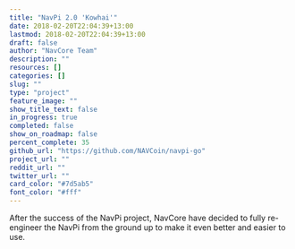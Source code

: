 ```yaml
---
title: "NavPi 2.0 'Kowhai'"
date: 2018-02-20T22:04:39+13:00
lastmod: 2018-02-20T22:04:39+13:00
draft: false
author: "NavCore Team"
description: ""
resources: []
categories: []
slug: ""
type: "project"
feature_image: ""
show_title_text: false
in_progress: true
completed: false
show_on_roadmap: false
percent_complete: 35
github_url: "https://github.com/NAVCoin/navpi-go"
project_url: "" 
reddit_url: ""
twitter_url: ""
card_color: "#7d5ab5"
font_color: "#fff"
---
```


After the success of the NavPi project, NavCore have decided to fully re-engineer the NavPi from the ground up to make it even better and easier to use. 
<!--more-->

